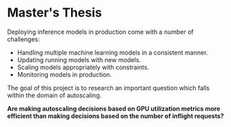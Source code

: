 # Master's Thesis
Deploying inference models in production come with a number of challenges:

* Handling multiple machine learning models in a consistent manner. 
* Updating running models with new models. 
* Scaling models appropriately with constraints. 
* Monitoring models in production.

The goal of this project is to research an important question which falls within the domain of autoscaling. 

**Are making autoscaling decisions based on GPU utilization metrics more efficient than making decisions based on the number of inflight requests?**  



















